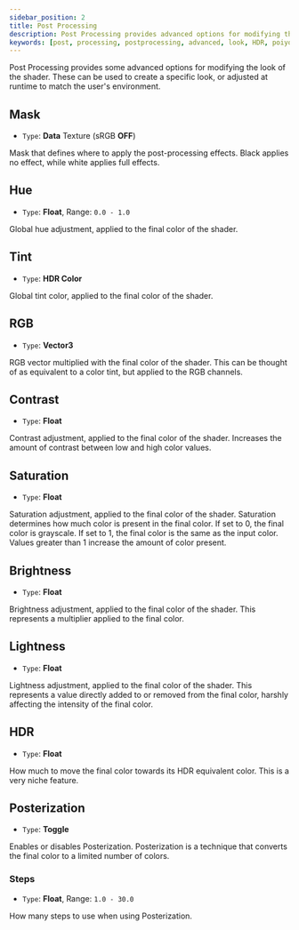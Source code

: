 ```yaml
---
sidebar_position: 2
title: Post Processing
description: Post Processing provides advanced options for modifying the look of Poiyomi Shaders, in order to create a specific look or to be adjusted at runtime.
keywords: [post, processing, postprocessing, advanced, look, HDR, poiyomi, shader]
---
```


Post Processing provides some advanced options for modifying the look of the shader. These can be used to create a specific look, or adjusted at runtime to match the user's environment.

## Mask

- `Type`: **Data** Texture (sRGB **OFF**)

Mask that defines where to apply the post-processing effects. Black applies no effect, while white applies full effects.

## Hue

- `Type`: **Float**, Range: `0.0 - 1.0`

Global hue adjustment, applied to the final color of the shader.

## Tint

- `Type`: **HDR Color**

Global tint color, applied to the final color of the shader.

## RGB

- `Type`: **Vector3**

RGB vector multiplied with the final color of the shader. This can be thought of as equivalent to a color tint, but applied to the RGB channels.

## Contrast

- `Type`: **Float**

Contrast adjustment, applied to the final color of the shader. Increases the amount of contrast between low and high color values.

## Saturation

- `Type`: **Float**

Saturation adjustment, applied to the final color of the shader. Saturation determines how much color is present in the final color. If set to 0, the final color is grayscale. If set to 1, the final color is the same as the input color. Values greater than 1 increase the amount of color present.

## Brightness

- `Type`: **Float**

Brightness adjustment, applied to the final color of the shader. This represents a multiplier applied to the final color.

## Lightness

- `Type`: **Float**

Lightness adjustment, applied to the final color of the shader. This represents a value directly added to or removed from the final color, harshly affecting the intensity of the final color.

## HDR

- `Type`: **Float**

How much to move the final color towards its HDR equivalent color. This is a very niche feature.

## Posterization

- `Type`: **Toggle**

Enables or disables Posterization. Posterization is a technique that converts the final color to a limited number of colors.

### Steps

- `Type`: **Float**, Range: `1.0 - 30.0`

How many steps to use when using Posterization.
